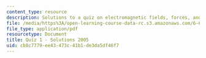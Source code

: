 ```yaml
---
content_type: resource
description: Solutions to a quiz on electromagnetic fields, forces, and motion.
file: /media/https%3A/open-learning-course-data-rc.s3.amazonaws.com/6-641-electromagnetic-fields-forces-and-motion-spring-2005/cb8c7779ee43473c41b1de3da5df46f7_q1sp05sol.pdf
file_type: application/pdf
resourcetype: Document
title: Quiz 1 - Solutions 2005
uid: cb8c7779-ee43-473c-41b1-de3da5df46f7
---
```

